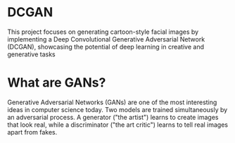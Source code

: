 # DCGAN
This project focuses on generating cartoon-style facial images by implementing a Deep Convolutional Generative Adversarial Network (DCGAN), showcasing the potential of deep learning in creative and generative tasks

# What are GANs?
Generative Adversarial Networks (GANs) are one of the most interesting ideas in computer science today. Two models are trained simultaneously by an adversarial process. A generator ("the artist") learns to create images that look real, while a discriminator ("the art critic") learns to tell real images apart from fakes.


